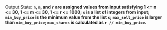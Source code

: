 Output State: **`n`, `m`, and `r` are assigned values from input satisfying 1 <= n <= 30, 1 <= m <= 30, 1 <= r <= 1000; `s` is a list of integers from input; `min_buy_price` is the minimum value from the list `s`; `max_sell_price` is larger than `min_buy_price`; `max_shares` is calculated as `r // min_buy_price`.**